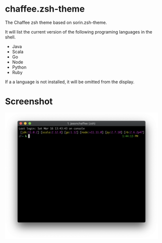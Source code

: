 # chaffee.zsh-theme
The Chaffee zsh theme based on sorin.zsh-theme.

It will list the current version of the following programing languages in the shell.

- Java
- Scala
- Go
- Node
- Python
- Ruby

If a a language is not installed, it will be omitted from the display.

# Screenshot
![ScreenShot](screenshot.png)